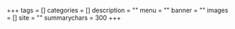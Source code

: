 +++
tags = []
categories = []
description = ""
menu = ""
banner = ""
images = []
site = ""
summarychars = 300
+++

<!--more-->
